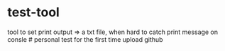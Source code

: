 # test-tool
tool to set print output => a txt file, when hard to catch print message on consle       # personal test for the first time upload github
